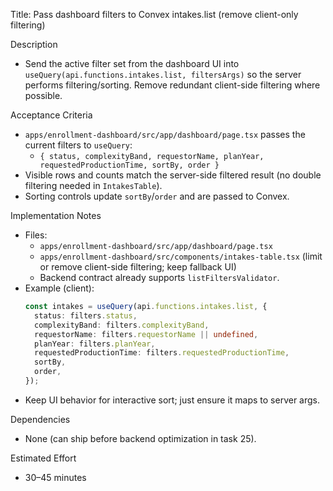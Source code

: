 Title: Pass dashboard filters to Convex intakes.list (remove client-only filtering)

Description
- Send the active filter set from the dashboard UI into `useQuery(api.functions.intakes.list, filtersArgs)` so the server performs filtering/sorting. Remove redundant client-side filtering where possible.

Acceptance Criteria
- `apps/enrollment-dashboard/src/app/dashboard/page.tsx` passes the current filters to `useQuery`:
  - `{ status, complexityBand, requestorName, planYear, requestedProductionTime, sortBy, order }`
- Visible rows and counts match the server-side filtered result (no double filtering needed in `IntakesTable`).
- Sorting controls update `sortBy`/`order` and are passed to Convex.

Implementation Notes
- Files:
  - `apps/enrollment-dashboard/src/app/dashboard/page.tsx`
  - `apps/enrollment-dashboard/src/components/intakes-table.tsx` (limit or remove client-side filtering; keep fallback UI)
  - Backend contract already supports `listFiltersValidator`.
- Example (client):
  ```ts
  const intakes = useQuery(api.functions.intakes.list, {
    status: filters.status,
    complexityBand: filters.complexityBand,
    requestorName: filters.requestorName || undefined,
    planYear: filters.planYear,
    requestedProductionTime: filters.requestedProductionTime,
    sortBy,
    order,
  });
  ```
- Keep UI behavior for interactive sort; just ensure it maps to server args.

Dependencies
- None (can ship before backend optimization in task 25).

Estimated Effort
- 30–45 minutes


